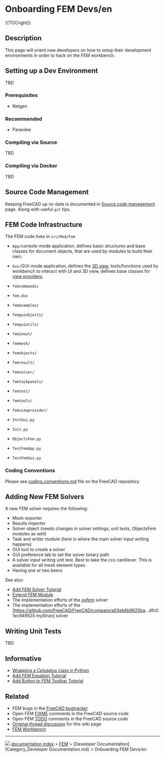 # Onboarding FEM Devs/en
{{TOCright}}

## Description

This page will orient new developers on how to setup their development environments in order to hack on the FEM workbench.

## Setting up a Dev Environment 

TBD

### Prerequisites

-   Netgen

### Recommended

-   Paraview

### Compiling via Source 

TBD

### Compiling via Docker 

TBD

## Source Code Management 

Keeping FreeCAD up-to-date is documented in [Source code management](Source_code_management.md) page. Along with useful `git` tips.

## FEM Code Infrastructure 

The FEM code lives in `src/Mod/Fem`

-    `App/`console-mode application, defines basic structures and base classes for document objects, that are used by modules to build their own.

-    `Gui/`GUI-mode application, defines the [3D view](3D_view.md), tools/functions used by workbench to interact with UI and 3D view, defines base classes for [view providers](Viewprovider.md).

-    `femcommands/`
    

-    `fem.dox`
    

-    `femexamples/`
    

-    `femguiobjects/`
    

-    `femguiutils/`
    

-    `feminout/`
    

-    `femmesh/`
    

-    `femobjects/`
    

-    `femresult/`
    

-    `femsolver/`
    

-    `femtaskpanels/`
    

-    `femtest/`
    

-    `femtools/`
    

-    `femviewprovider/`
    

-    `InitGui.py`
    

-    `Init.py`
    

-    `ObjectsFem.py`
    

-    `TestFemApp.py`
    

-    `TestFemGui.py`
    

### Coding Conventions 

Please see [coding\_conventions.md](https://github.com/FreeCAD/FreeCAD/blob/master/src/Mod/Fem/coding_conventions.md) file on the FreeCAD repository.

## Adding New FEM Solvers 

A new FEM solver requires the following:

-   Mesh exporter
-   Results importer
-   Solver object (needs changes in solver settings, unit tests, ObjectsFem modules as well)
-   Task and writer module (here is where the main solver input writing happens)
-   GUI tool to create a solver
-   GUI preference tab to set the solver binary path
-   A solver input writing unit test. Best to take the ccx cantilever. This is available for all mesh element types
-   Having one or two beers

See also:

-   [Add FEM Solver Tutorial](Sandbox_Add_FEM_Solver_Tutorial.md)
-   [Extend FEM Module](Extend_FEM_Module.md)
-   The implementation efforts of the [oofem](https://github.com/berndhahnebach/FreeCAD_bhb/commits/femoofem) solver
-   The implementation efforts of the \[<https://github.com/FreeCAD/FreeCAD/compare/a03eb6b9625ba>\...dfc01ec949525 myStran\] solver

## Writing Unit Tests 

TBD

## Informative

-   [Wrapping a Cplusplus class in Python](Wrapping_a_Cplusplus_class_in_Python.md)
-   [Add FEM Equation Tutorial](Add_FEM_Equation_Tutorial.md)
-   [Add Button to FEM Toolbar Tutorial](Add_Button_to_FEM_Toolbar_Tutorial.md)

## Related

-   FEM bugs in the [FreeCAD bugtracker](https://tracker.freecadweb.org/set_project.php?project_id=4;14)
-   Open FEM [FIXME](https://github.com/FreeCAD/FreeCAD/search?q=FIXME+AND+fem) comments in the FreeCAD source code
-   Open FEM [TODO](https://github.com/FreeCAD/FreeCAD/search?q=TODO+AND+fem) comments in the FreeCAD source code
-   [Original thread discussion](https://forum.freecadweb.org/viewtopic.php?f=18&t=60574) for this wiki page
-   [FEM Workbench](FEM_Workbench.md)



---
![](images/Right_arrow.png) [documentation index](../README.md) > [FEM](Category_FEM.md) > [Developer Documentation](Category_Developer Documentation.md) > Onboarding FEM Devs/en
